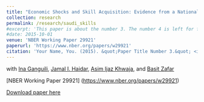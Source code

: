 ```yaml
---
title: "Economic Shocks and Skill Acquisition: Evidence from a National Online Learning Platform at the Onset of COVID-19"
collection: research
permalink: /research/saudi_skills
#excerpt: 'This paper is about the number 3. The number 4 is left for future work.'
#date: 2015-10-01
venue: 'NBER Working Paper 29921'
paperurl: 'https://www.nber.org/papers/w29921'
citation: 'Your Name, You. (2015). &quot;Paper Title Number 3.&quot; <i>Journal 1</i>. 1(3).'
---
```

with [Ina Ganguili](https://blogs.umass.edu/iganguli/), [Jamal I. Haidar](https://scholar.harvard.edu/haidar/home), [Asim Ijaz Khwaja](https://khwaja.scholar.harvard.edu/), and [Basit Zafar](https://sites.google.com/site/basitakzafar/) 

[NBER Working Paper 29921] (https://www.nber.org/papers/w29921)

[Download paper here](https://samstemper.github.io/files/saudi_skills.pdf)
